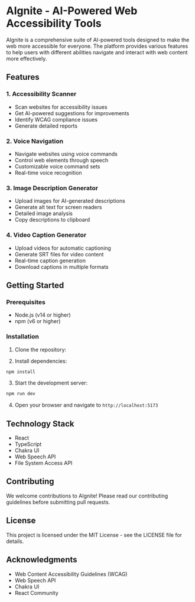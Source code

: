 # AIgnite - AI-Powered Web Accessibility Tools

AIgnite is a comprehensive suite of AI-powered tools designed to make the web more accessible for everyone. The platform provides various features to help users with different abilities navigate and interact with web content more effectively.

## Features

### 1. Accessibility Scanner
- Scan websites for accessibility issues
- Get AI-powered suggestions for improvements
- Identify WCAG compliance issues
- Generate detailed reports

### 2. Voice Navigation
- Navigate websites using voice commands
- Control web elements through speech
- Customizable voice command sets
- Real-time voice recognition

### 3. Image Description Generator
- Upload images for AI-generated descriptions
- Generate alt text for screen readers
- Detailed image analysis
- Copy descriptions to clipboard

### 4. Video Caption Generator
- Upload videos for automatic captioning
- Generate SRT files for video content
- Real-time caption generation
- Download captions in multiple formats

## Getting Started

### Prerequisites
- Node.js (v14 or higher)
- npm (v6 or higher)

### Installation

1. Clone the repository:

2. Install dependencies:
```bash
npm install
```

3. Start the development server:
```bash
npm run dev
```

4. Open your browser and navigate to `http://localhost:5173`

## Technology Stack

- React
- TypeScript
- Chakra UI
- Web Speech API
- File System Access API

## Contributing

We welcome contributions to AIgnite! Please read our contributing guidelines before submitting pull requests.

## License

This project is licensed under the MIT License - see the LICENSE file for details.

## Acknowledgments

- Web Content Accessibility Guidelines (WCAG)
- Web Speech API
- Chakra UI
- React Community
